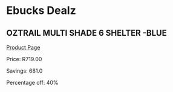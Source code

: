 
# Ebucks Dealz
## OZTRAIL MULTI SHADE 6 SHELTER -BLUE
[Product Page](https://www.ebucks.com/web/shop/productSelected.do?prodId=1064904964&catId=1158501102)

Price: R719.00

Savings: 681.0

Percentage off: 40%
	